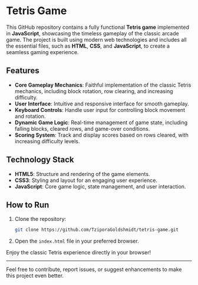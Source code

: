 # Tetris Game  

This GitHub repository contains a fully functional **Tetris game** implemented in **JavaScript**, showcasing the timeless gameplay of the classic arcade game. The project is built using modern web technologies and includes all the essential files, such as **HTML**, **CSS**, and **JavaScript**, to create a seamless gaming experience.  

## Features  

- **Core Gameplay Mechanics**: Faithful implementation of the classic Tetris mechanics, including block rotation, row clearing, and increasing difficulty.  
- **User Interface**: Intuitive and responsive interface for smooth gameplay.  
- **Keyboard Controls**: Handle user input for controlling block movement and rotation.  
- **Dynamic Game Logic**: Real-time management of game state, including falling blocks, cleared rows, and game-over conditions.  
- **Scoring System**: Track and display scores based on rows cleared, with increasing difficulty levels.  

## Technology Stack  

- **HTML5**: Structure and rendering of the game elements.  
- **CSS3**: Styling and layout for an engaging user experience.  
- **JavaScript**: Core game logic, state management, and user interaction.  

## How to Run  

1. Clone the repository:  
   ```bash  
   git clone https://github.com/TziporaGoldshmidt/tetris-game.git  
   ```  
2. Open the `index.html` file in your preferred browser.  

Enjoy the classic Tetris experience directly in your browser!  

---  

Feel free to contribute, report issues, or suggest enhancements to make this project even better.
